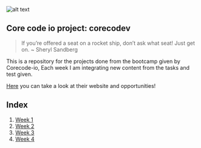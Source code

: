 ![alt text](https://uploads-ssl.webflow.com/5eb2f56932c3562feab232e3/5f73550d00249e7e96c9f3de_Logo.png 'corecodeio')

## Core code io project: corecodev

> If you’re offered a seat on a rocket ship, don’t ask what seat! Just get on. ~ Sheryl Sandberg

This is a repository for the projects done from the bootcamp given by Corecode-io, Each week I am integrating new content from the tasks and test given.
  
[Here](https://www.core-code.io/) you can take a look at their website and opportunities! 

## Index
1. [Week 1](src/week1)
2. [Week 2](src/week2)
3. [Week 3](src/week3)
4. [Week 4](src/week4)
